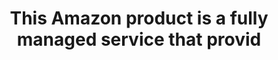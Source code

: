 ---
layout: all-exams
title: "This Amazon product is a fully managed service that provid"
blurb: "The question is the definition of AWS Config pulled directly out of the Amazon documentation. Note that an exam objective demands test takers know that"
quid: 236
---